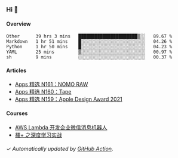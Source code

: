 ### Hi 👋

#### Overview

<!--START_SECTION:waka-->
```text
Other      39 hrs 3 mins   ██████████████████████▒░░   89.67 % 
Markdown   1 hr 51 mins    █░░░░░░░░░░░░░░░░░░░░░░░░   04.26 % 
Python     1 hr 50 mins    █░░░░░░░░░░░░░░░░░░░░░░░░   04.23 % 
YAML       25 mins         ▒░░░░░░░░░░░░░░░░░░░░░░░░   00.97 % 
sh         9 mins          ░░░░░░░░░░░░░░░░░░░░░░░░░   00.37 % 
```
<!--END_SECTION:waka-->

#### Articles

<!-- BLOG:START -->
- [Apps 精选 N161：NOMO RAW](https://huhuhang.com/post/product-hunt/product-hunt-n161)
- [Apps 精选 N160：Tape](https://huhuhang.com/post/product-hunt/product-hunt-n160)
- [Apps 精选 N159：Apple Design Award 2021](https://huhuhang.com/post/product-hunt/product-hunt-n159)
<!-- BLOG:END -->

#### Courses

<!-- SYL:START -->
- [AWS Lambda 开发企业微信消息机器人](https://lanqiao.cn/courses/2868)
- [楼+ 之深度学习实战](https://lanqiao.cn/courses/2617)
<!-- SYL:END -->

###### ✓ Automatically updated by [GitHub Action](https://github.com/huhuhang/huhuhang/actions).
